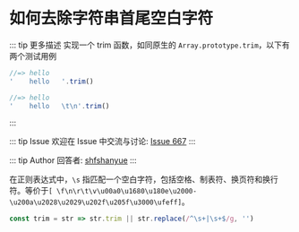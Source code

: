 # 如何去除字符串首尾空白字符

::: tip 更多描述 
 实现一个 trim 函数，如同原生的 `Array.prototype.trim`，以下有两个测试用例

``` js
//=> hello
'    hello   '.trim()

//=> hello
'    hello   \t\n'.trim()
``` 
::: 

::: tip Issue 
 欢迎在 Issue 中交流与讨论: [Issue 667](https://github.com/shfshanyue/Daily-Question/issues/667) 
:::

::: tip Author 
回答者: [shfshanyue](https://github.com/shfshanyue) 
:::

在正则表达式中，`\s` 指匹配一个空白字符，包括空格、制表符、换页符和换行符。等价于`[ \f\n\r\t\v\u00a0\u1680\u180e\u2000-\u200a\u2028\u2029\u202f\u205f\u3000\ufeff]`。

``` js
const trim = str => str.trim || str.replace(/^\s+|\s+$/g, '')
```